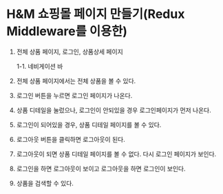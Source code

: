 # H&M 쇼핑몰 페이지 만들기(Redux Middleware를 이용한)

1. 전체 상품 페이지, 로그인, 상품상세 페이지

   1-1. 네비게이션 바

1. 전체 상품 페이지에서는 전체 상품을 볼 수 있다.
1. 로그인 버튼을 누르면 로그인 페이지가 나온다.
1. 상품 디테일을 눌렀으나, 로그인이 안되있을 경우 로그인페이지가 먼저 나온다.
1. 로그인이 되어있을 경우, 상품 디테일 페이지를 볼 수 있다.
1. 로그아웃 버튼을 클릭하면 로그아웃이 된다.
1. 로그아웃이 되면 상품 디테일 페이지를 볼 수 없다. 다시 로그인 페이지가 보인다.
1. 로그인을 하면 로그아웃이 보이고 로그아웃을 하면 로그인이 보인다.
1. 상품을 검색할 수 있다.
